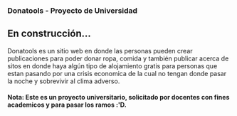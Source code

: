 ### Donatools - Proyecto de Universidad

## En construcción...

Donatools es un sitio web en donde las personas pueden crear publicaciones para poder donar ropa, comida y también publicar acerca de sitos en donde haya algún tipo de alojamiento gratis para personas que estan pasando por una crisis economica de la cual no tengan donde pasar la noche y sobrevivir al clima adverso.

#### Nota: Este es un proyecto universitario, solicitado por docentes con fines academicos y para pasar los ramos :'D.
